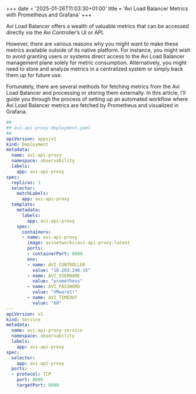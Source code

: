 +++
date = '2025-01-26T11:03:30+01:00'
title = 'Avi Load Balancer Metrics with Prometheus and Grafana'
+++

Avi Load Balancer offers a wealth of valuable metrics that can be accessed directly via the Avi Controller’s UI or API.

However, there are various reasons why you might want to make these metrics available outside of its native platform. For instance, you might wish to avoid granting users or systems direct access to the Avi Load Balancer management plane solely for metric consumption. Alternatively, you might need to store and analyze metrics in a centralized system or simply back them up for future use.

Fortunately, there are several methods for fetching metrics from the Avi Load Balancer and processing or storing them externally. In this article, I’ll guide you through the process of setting up an automated workflow where Avi Load Balancer metrics are fetched by Prometheus and visualized in Grafana.

```yaml
##
## avi-api-proxy-deployment.yaml
##
apiVersion: apps/v1
kind: Deployment
metadata:
  name: avi-api-proxy
  namespace: observability
  labels:
    app: avi-api-proxy
spec:
  replicas: 1
  selector:
    matchLabels:
      app: avi-api-proxy
  template:
    metadata:
      labels:
        app: avi-api-proxy
    spec:
      containers:
      - name: avi-api-proxy
        image: avinetworks/avi-api-proxy:latest
        ports:
        - containerPort: 8080
        env:
        - name: AVI_CONTROLLER
          value: "10.203.240.15"
        - name: AVI_USERNAME
          value: "prometheus"
        - name: AVI_PASSWORD
          value: "VMware1!"
        - name: AVI_TIMEOUT
          value: "60"
---
apiVersion: v1
kind: Service
metadata:
  name: avi-api-proxy-service
  namespace: observability
  labels:
    app: avi-api-proxy
spec:
  selector:
    app: avi-api-proxy
  ports:
  - protocol: TCP
    port: 8080
    targetPort: 8080
````

